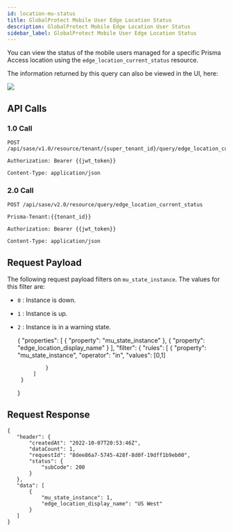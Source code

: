 ```yaml
---
id: location-mu-status
title: GlobalProtect Mobile User Edge Location Status
description: GlobalProtect Mobile Edge Location User Status
sidebar_label: GlobalProtect Mobile User Edge Location Status
---
```


You can view the status of the mobile users managed for a specific Prisma Access location using the `edge_location_current_status` resource.

The information returned by this query can also be viewed in the UI, here:

![](/access/img/location_mu_status_img.png)

## API Calls

### 1.0 Call

    POST /api/sase/v1.0/resource/tenant/{super_tenant_id}/query/edge_location_current_status

    Authorization: Bearer {{jwt_token}}

    Content-Type: application/json

### 2.0 Call

    POST /api/sase/v2.0/resource/query/edge_location_current_status

    Prisma-Tenant:{{tenant_id}}

    Authorization: Bearer {{jwt_token}}

    Content-Type: application/json

## Request Payload

The following request payload filters on `mu_state_instance`. The values for this filter are:

- `0` : Instance is down.
- `1` : Instance is up.
- `2` : Instance is in a warning state.

  {
  "properties": [
  {
  "property": "mu_state_instance"
  },
  {
  "property": "edge_location_display_name"
  }
  ],
  "filter": {
  "rules": [
  {
  "property": "mu_state_instance",
  "operator": "in",
  "values": [0,1]

               }
           ]
       }

  }

## Request Response

    {
       "header": {
           "createdAt": "2022-10-07T20:53:46Z",
           "dataCount": 1,
           "requestId": "8dee86a7-5745-428f-8d0f-19dff1b9eb00",
           "status": {
               "subCode": 200
           }
       },
       "data": [
           {
               "mu_state_instance": 1,
               "edge_location_display_name": "US West"
           }
       ]
    }
